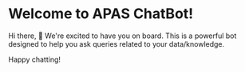 # Welcome to APAS ChatBot! 

Hi there, 👋 We're excited to have you on board. This is a powerful bot designed to help you ask queries related to your data/knowledge. 

Happy chatting! 

